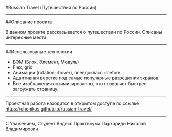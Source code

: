 #Russian Travel (Путешествия по России)
___
##Описание проекта

В данном проекте рассказывается о путешествии по России. Описаны интересные места. 
___
##Использованые технологии
- БЭМ (Блок, Элемент, Модуль)
- Flex, grid 
- Анимации (rotation; :hover), псевдокласс ::before
- Адаптивная верстка под самые популярные разрешения экранов.
- Все изображения оптимизированны, что позволяет быстрее загружать страницу. 
___
Проектная работа находится в открытом доступе по ссылке https://chenikos.github.io/russian-travel/
___
С Уважением, 
Студент Яндекс.Практикума
Пархариди Николай Владимирович